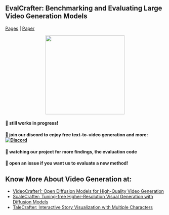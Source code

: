 ## EvalCrafter: Benchmarking and Evaluating Large Video Generation Models
[Pages](evalcrafter.github.io) | [Paper](TODO)

<div style='text-align:center'>
<img src="https://github.com/evalcrafter/evalcrafter/assets/4397546/818c9b0d-35ac-4edf-aafc-ae17e92c6da5"  width="250"  />
</div>

#### 🚧 still works in progress!

#### 🔆 join our discord to enjoy free text-to-video generation and more: [![Discord](https://dcbadge.vercel.app/api/server/rrayYqZ4tf?style=flat)](https://discord.gg/rrayYqZ4tf)

#### 🔆 watching our project for more findings, the evaluation code

#### 🎊 open an issue if you want us to evaluate a new method!


## Know More About Video Generation at:

- [VideoCrafter1: Open Diffusion Models for High-Quality Video Generation](https://github.com/AILab-CVC/VideoCrafter)
- [ScaleCrafter: Tuning-free Higher-Resolution Visual Generation with Diffusion Models](https://github.com/YingqingHe/ScaleCrafter)
- [TaleCrafter: Interactive Story Visualization with Multiple Characters](https://github.com/AILab-CVC/TaleCrafter)

